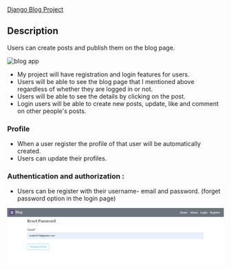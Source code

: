 <a href="http://israfil.pythonanywhere.com/" target="_blank">
Django Blog Project
</a>


## Description

Users can create posts and publish them on the blog page.

![blog app](django-blog.gif)

- My project will have registration and login features for users.
- Users will be able to see the blog page that I mentioned above regardless of whether they are logged in or not.
- Users will be able to see the details by clicking on the post.
- Login users will be able to create new posts, update, like and comment on other people's posts.

### Profile

- When a user register the profile of that user will be automatically created. 
- Users can update their profiles.

### Authentication and authorization : 

- Users can be register with their username- email and password. (forget password option in the login page)

![screenshot-reset](https://github.com/israfil3019/django-blog/blob/main/reset.PNG)

